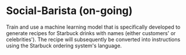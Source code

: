 # Social-Barista (on-going)
Train and use a machine learning model that is specifically developed to generate recipes for Starbuck drinks with names (either customers' or celebrities'). The recipe will subsequently be converted into instructions using the Starbuck ordering system's language.
